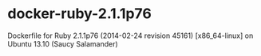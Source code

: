 docker-ruby-2.1.1p76
====================

Dockerfile for Ruby 2.1.1p76 (2014-02-24 revision 45161) [x86_64-linux] on Ubuntu 13.10 (Saucy Salamander)
